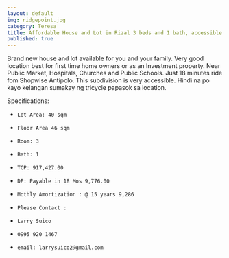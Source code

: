 ```yaml
---
layout: default
img: ridgepoint.jpg
category: Teresa
title: Affordable House and Lot in Rizal 3 beds and 1 bath, accessible via main highway
published: true
---
```

Brand new house and lot available for you and your family. Very good location best for first time home owners or as an Investment property. Near Public Market, Hospitals, Churches and Public Schools. Just 18 minutes ride fom Shopwise Antipolo. This subdivision is very accessible. Hindi na po kayo kelangan sumakay ng tricycle papasok sa location.

Specifications:

-     Lot Area: 40 sqm
-     Floor Area 46 sqm
-     Room: 3
-     Bath: 1
-     TCP: 917,427.00
-     DP: Payable in 18 Mos 9,776.00
-     Mothly Amortization : @ 15 years 9,286
-     Please Contact :
-     Larry Suico
-     0995 920 1467
-     email: larrysuico2@gmail.com

